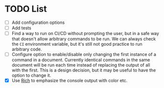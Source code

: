 # TODO List

- [ ] Add configuration options
- [ ] Add tests
- [ ] Find a way to run on CI/CD without prompting the user, but in a safe way
  that doesn't allow arbitrary commands to be run. We can always check the `CI`
  environment variable, but it's still not good practice to run arbitrary code.
- [ ] Configure option to enable/disable only changing the first instance of a
  command in a document. Currently identical commands in the same document will
  be run each time instead of replacing the output of all with the first. This
  is a design decision, but it may be useful to have the option to change it.
- [x] Use [Rich](https://github.com/Textualize/rich) to emphasize the console
  output with color etc.
